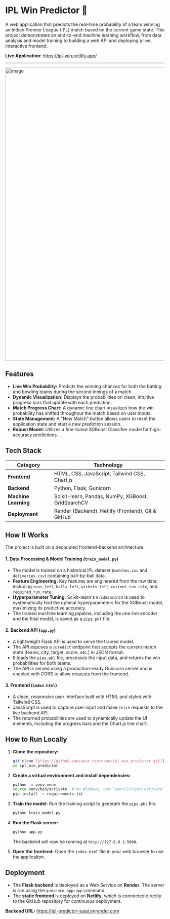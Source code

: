 # IPL Win Predictor 🏏

A web application that predicts the real-time probability of a team winning an Indian Premier League (IPL) match based on the current game state. This project demonstrates an end-to-end machine learning workflow, from data analysis and model training to building a web API and deploying a live, interactive frontend.

**Live Application:** https://ipl-win.netlify.app/

---

<img width="1897" height="926" alt="image" src="https://github.com/user-attachments/assets/14c1813a-9b67-474e-b59f-5513a20e1ba0" />


## Features

- **Live Win Probability:** Predicts the winning chances for both the batting and bowling teams during the second innings of a match.
- **Dynamic Visualization:** Displays the probabilities on clean, intuitive progress bars that update with each prediction.
- **Match Progress Chart:** A dynamic line chart visualizes how the win probability has shifted throughout the match based on user inputs.
- **State Management:** A "New Match" button allows users to reset the application state and start a new prediction session.
- **Robust Model:** Utilizes a fine-tuned XGBoost Classifier model for high-accuracy predictions.

## Tech Stack

| Category          | Technology                                       |
|-------------------|--------------------------------------------------|
| **Frontend** | HTML, CSS, JavaScript, Tailwind CSS, Chart.js    |
| **Backend** | Python, Flask, Gunicorn                          |
| **Machine Learning**| Scikit-learn, Pandas, NumPy, XGBoost, GridSearchCV |
| **Deployment** | Render (Backend), Netlify (Frontend), Git & GitHub |

## How It Works

The project is built on a decoupled frontend-backend architecture.

#### 1. Data Processing & Model Training (`train_model.py`)
- The model is trained on a historical IPL dataset (`matches.csv` and `deliveries.csv`) containing ball-by-ball data.
- **Feature Engineering:** Key features are engineered from the raw data, including `runs_left`, `balls_left`, `wickets_left`, `current_run_rate`, and `required_run_rate`.
- **Hyperparameter Tuning:** Scikit-learn's `GridSearchCV` is used to systematically find the optimal hyperparameters for the XGBoost model, maximizing its predictive accuracy.
- The trained machine learning pipeline, including the one-hot encoder and the final model, is saved as a `pipe.pkl` file.

#### 2. Backend API (`app.py`)
- A lightweight Flask API is used to serve the trained model.
- The API exposes a `/predict` endpoint that accepts the current match state (teams, city, target, score, etc.) in JSON format.
- It loads the `pipe.pkl` file, processes the input data, and returns the win probabilities for both teams.
- The API is served using a production-ready Gunicorn server and is enabled with CORS to allow requests from the frontend.

#### 3. Frontend (`index.html`)
- A clean, responsive user interface built with HTML and styled with Tailwind CSS.
- JavaScript is used to capture user input and make `fetch` requests to the live backend API.
- The returned probabilities are used to dynamically update the UI elements, including the progress bars and the Chart.js line chart.

## How to Run Locally

1.  **Clone the repository:**
    ```bash
    git clone [https://github.com/your-username/ipl_win_predictor.git](https://github.com/your-username/ipl_win_predictor.git)
    cd ipl_win_predictor
    ```

2.  **Create a virtual environment and install dependencies:**
    ```bash
    python -m venv venv
    source venv/bin/activate  # On Windows, use `venv\Scripts\activate`
    pip install -r requirements.txt
    ```

3.  **Train the model:**
    Run the training script to generate the `pipe.pkl` file.
    ```bash
    python train_model.py
    ```

4.  **Run the Flask server:**
    ```bash
    python app.py
    ```
    The backend will now be running at `http://127.0.0.1:5000`.

5.  **Open the frontend:**
    Open the `index.html` file in your web browser to use the application.

## Deployment

- The **Flask backend** is deployed as a Web Service on **Render**. The server is run using the `gunicorn app:app` command.
- The **static frontend** is deployed on **Netlify**, which is connected directly to the GitHub repository for continuous deployment.

**Backend URL:** https://ipl-predictor-sujal.onrender.com

